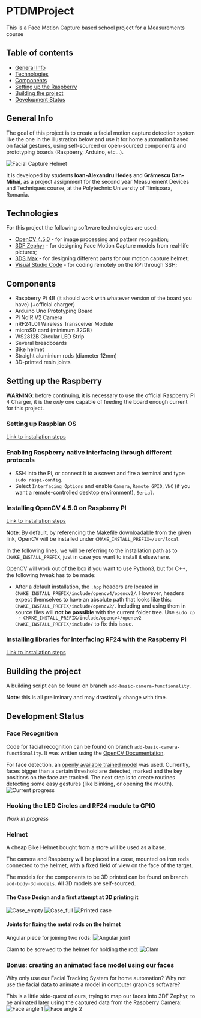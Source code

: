 # PTDMProject
This is a Face Motion Capture based school project for a Measurements course
## Table of contents
* [General Info](#general-info)
* [Technologies](#technologies)
* [Components](#components)
* [Setting up the Raspberry](#setup)
* [Building the project](#building)
* [Development Status](#development-status)

## General Info
The goal of this project is to create a facial motion capture detection system like the one in the illustration below and use it for home automation based on facial gestures, using self-sourced or open-sourced components and prototyping boards (Raspberry, Arduino, etc...).

![Facial Capture Helmet](https://www.norpix.com/applications/images/face-camera-helmet.jpg)

It is developed by students **Ioan-Alexandru Hedeș** and **Grămescu Dan-Mihai**, as a project assignment for the second year Measurement Devices and Techniques course, at the Polytechnic University of Timișoara, Romania.

## Technologies
For this project the following software technologies are used:

* [OpenCV 4.5.0](https://opencv.org/) - for image processing and pattern recognition;
* [3DF Zephyr](https://www.3dflow.net/3df-zephyr-photogrammetry-software/) - for designing Face Motion Capture models from real-life pictures;
* [3DS Max](https://www.autodesk.com/products/3ds-max/overview?support=ADVANCED&plc=3DSMAX&term=1-YEAR&quantity=1) - for designing different parts for our motion capture helmet;
* [Visual Studio Code](https://code.visualstudio.com/) - for coding remotely on the RPi through SSH;

## Components
* Raspberry Pi 4B (it should work with whatever version of the board you have) (+official charger)
* Arduino Uno Prototyping Board
* Pi NoIR V2 Camera
* nRF24L01 Wireless Transceiver Module
* microSD card (minimum 32GB)
* WS2812B Circular LED Strip
* Several breadboards
* Bike helmet
* Straight aluminium rods (diameter 12mm)
* 3D-printed resin joints

## Setting up the Raspberry

**WARNING**: before continuing, it is necessary to use the official Raspberry Pi 4 Charger, it is the *only* one capable of feeding the board enough current for this project.

### Setting up Raspbian OS
[Link to installation steps](https://www.raspberrypi.org/documentation/installation/installing-images/)

### Enabling Raspberry native interfacing through different protocols
* SSH into the Pi, or connect it to a screen and fire a terminal and type ```sudo raspi-config```.
* Select ```Interfacing Options``` and enable ```Camera```, ```Remote GPIO```, ```VNC``` (if you want a remote-controlled desktop environment), ```Serial```.


### Installing OpenCV 4.5.0 on Raspberry PI
[Link to installation steps](https://qengineering.eu/install-opencv-4.1-on-raspberry-pi-4.html)

**Note**: By default, by referencing the Makefile downloadable from the given link, OpenCV will be installed under
```CMAKE_INSTALL_PREFIX=/usr/local```

In the following lines, we will be referring to the installation path as to ```CMAKE_INSTALL_PREFIX```, just in case you want to install it elsewhere.

OpenCV will work out of the box if you want to use Python3, but for C++, the following tweak has to be made:
* After a default installation, the ```.hpp``` headers are located in ```CMAKE_INSTALL_PREFIX/include/opencv4/opencv2/```.
However, headers expect themselves to have an absolute path that looks like this: ```CMAKE_INSTALL_PREFIX/include/opencv2/```. Including and using them in source files will **not be possible** with the current folder tree. 
Use ```sudo cp -r CMAKE_INSTALL_PREFIX/include/opencv4/opencv2 CMAKE_INSTALL_PREFIX/include/``` to fix this issue.

### Installing libraries for interfacing RF24 with the Raspberry Pi
[Link to installation steps](https://www.hackster.io/wirekraken/connecting-an-nrf24l01-to-raspberry-pi-9c0a57)

## Building the project
A building script can be found on branch ```add-basic-camera-functionality```.

**Note**: this is all preliminary and may drastically change with time.

## Development Status

### Face Recognition
Code for facial recognition can be found on branch ```add-basic-camera-functionality```.
It was written using the [OpenCV Documentation](https://docs.opencv.org/).

For face detection, an [openly available trained model](https://raw.githubusercontent.com/kurnianggoro/GSOC2017/master/data/lbfmodel.yaml) was used.
Currently, faces bigger than a certain threshold are detected, marked and the key positions on the face are tracked.
The next step is to create routines detecting some easy gestures (like blinking, or opening the mouth).
![Current progress](https://scontent.fsbz1-2.fna.fbcdn.net/v/t1.15752-9/133664750_1670144359823310_7777849030707191115_n.png?_nc_cat=100&ccb=2&_nc_sid=ae9488&_nc_ohc=h3VOXYiQByIAX9jmZlh&_nc_ht=scontent.fsbz1-2.fna&oh=6b05c37584147d4b1e4903a0dcc8b1b2&oe=601A7B2D)

### Hooking the LED Circles and RF24 module to GPIO
*Work in progress*

### Helmet
A cheap Bike Helmet bought from a store will be used as a base.

The camera and Raspberry will be placed in a case, mounted on iron rods connected to the helmet, with a fixed field of view on the face of the target.

The models for the components to be 3D printed can be found on branch ```add-body-3d-models```. All 3D models are self-sourced.

#### The Case Design and a first attempt at 3D printing it
![Case_empty](https://cdn.discordapp.com/attachments/177419077688623104/796116953165070426/unknown.png)
![Case_full](https://cdn.discordapp.com/attachments/177419077688623104/796117099603820574/unknown.png)
![Printed case](https://scontent.fsbz1-1.fna.fbcdn.net/v/t1.15752-9/135365838_3436042619953274_2375842809621320780_n.jpg?_nc_cat=106&ccb=2&_nc_sid=ae9488&_nc_ohc=xp0wdlD0JyEAX_awq9x&_nc_ht=scontent.fsbz1-1.fna&oh=b3369a8c6b3ff536a1cd384b4690f640&oe=60199E13)

#### Joints for fixing the metal rods on the helmet
Angular piece for joining two rods:
![Angular joint](https://cdn.discordapp.com/attachments/177419077688623104/796131425077821510/unknown.png)


Clam to be screwed to the helmet for holding the rod:
![Clam](https://cdn.discordapp.com/attachments/177419077688623104/796132164999053312/unknown.png)

### Bonus: creating an animated face model using our faces
Why only use our Facial Tracking System for home automation? Why not use the facial data to animate a model in computer graphics software?

This is a little side-quest of ours, trying to map our faces into 3DF Zephyr, to be animated later using the captured data from the Raspberry Camera:
![Face angle 1](https://cdn.discordapp.com/attachments/177419077688623104/796115778133950464/unknown.png)
![Face angle 2](https://cdn.discordapp.com/attachments/177419077688623104/796115847546273802/unknown.png)
